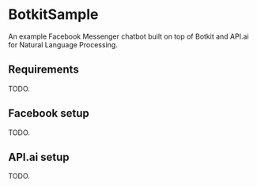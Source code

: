 # BotkitSample
An example Facebook Messenger chatbot built on top of Botkit and API.ai for Natural Language Processing.

## Requirements
TODO.

## Facebook setup
TODO.

## API.ai setup
TODO.
